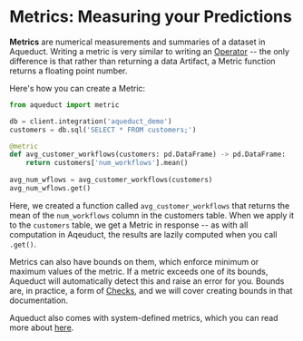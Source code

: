 # Metrics: Measuring your Predictions

**Metrics** are numerical measurements and summaries of a dataset in Aqueduct. Writing a metric is very similar to writing an [Operator](../../operators.md) -- the only difference is that rather than returning a data Artifact, a Metric function returns a floating point number.

Here's how you can create a Metric:

```python
from aqueduct import metric

db = client.integration('aqueduct_demo')
customers = db.sql('SELECT * FROM customers;')

@metric
def avg_customer_workflows(customers: pd.DataFrame) -> pd.DataFrame:
    return customers['num_workflows'].mean() 
    
avg_num_wflows = avg_customer_workflows(customers)
avg_num_wflows.get()
```

Here, we created a function called `avg_customer_workflows` that returns the mean of the `num_workflows` column in the customers table. When we apply it to the `customers` table, we get a Metric in response -- as with all computation in Aqeuduct, the results are lazily computed when you call `.get()`.

Metrics can also have bounds on them, which enforce minimum or maximum values of the metric. If a metric exceeds one of its bounds, Aqueduct will automatically detect this and raise an error for you. Bounds are, in practice, a form of [Checks](../checks-ensuring-correctness.md), and we will cover creating bounds in that documentation.

Aqueduct also comes with system-defined metrics, which you can read more about [here](system-metrics.md).
